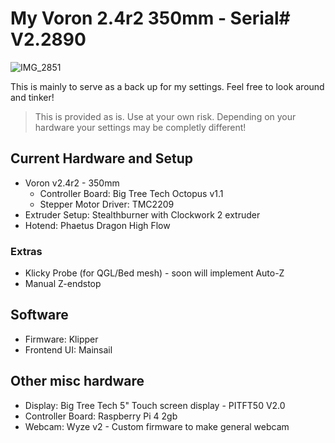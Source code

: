 
# My Voron 2.4r2 350mm - Serial# V2.2890

![IMG_2851](https://user-images.githubusercontent.com/479514/159172356-fb34ed17-43da-4295-9990-bd63f8d02725.jpg)

This is mainly to serve as a back up for my settings. Feel free to look around and tinker!

> This is provided as is. Use at your own risk. Depending on your hardware your settings may be completly different!

## Current Hardware and Setup
* Voron v2.4r2 - 350mm
  * Controller Board: Big Tree Tech Octopus v1.1
  * Stepper Motor Driver: TMC2209
* Extruder Setup: Stealthburner with Clockwork 2 extruder
* Hotend: Phaetus Dragon High Flow
### Extras
* Klicky Probe (for QGL/Bed mesh) - soon will implement Auto-Z
* Manual Z-endstop

## Software
* Firmware: Klipper
* Frontend UI: Mainsail

## Other misc hardware
* Display: Big Tree Tech 5" Touch screen display - PITFT50 V2.0
* Controller Board: Raspberry Pi 4 2gb 
* Webcam: Wyze v2 - Custom firmware to make general webcam

